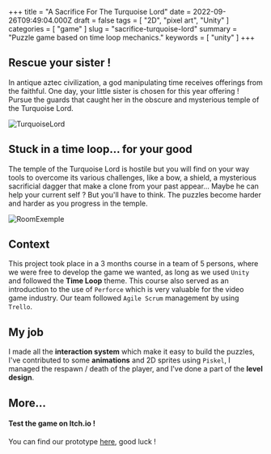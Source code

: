 +++
title = "A Sacrifice For The Turquoise Lord"
date = 2022-09-26T09:49:04.000Z
draft = false
tags = [ "2D", "pixel art", "Unity" ]
categories = [ "game" ]
slug = "sacrifice-turquoise-lord"
summary = "Puzzle game based on time loop mechanics."
keywords = [ "unity" ]
+++

## Rescue your sister !

In antique aztec civilization, a god manipulating time receives offerings from the faithful. One day, your little sister is chosen for this year offering ! Pursue the guards that caught her in the obscure and mysterious temple of the Turquoise Lord.

![TurquoiseLord](/kbfrnC.gif)

## Stuck in a time loop... for your good

The temple of the Turquoise Lord is hostile but you will find on your way tools to overcome its various challenges, like a bow, a shield, a mysterious sacrificial dagger that make a clone from your past appear... Maybe he can help your current self ? But you'll have to think. The puzzles become harder and harder as you progress in the temple.

![RoomExemple](/exempleRoomTurquoise.jpg)

## Context

This project took place in a 3 months course in a team of 5 persons, where we were free to develop the game we wanted, as long as we used `Unity` and followed the **Time Loop** theme. This course also served as an introduction to the use of `Perforce` which is very valuable for the video game industry. Our team followed `Agile Scrum` management by using `Trello`.  

## My job

I made all the **interaction system** which make it easy to build the puzzles, I've contributed to some **animations** and 2D sprites using `Piskel`, I managed the respawn / death of the player, and I've done a part of the **level design**. 

## More...

#### Test the game on Itch.io !

You can find our prototype [here](https://adam-wizard.itch.io/a-sacrifice-for-the-turquoise-lord), good luck ! 
